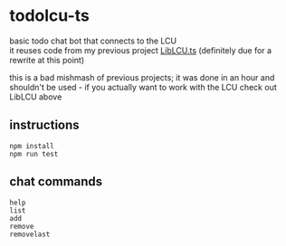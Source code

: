 # todolcu-ts
basic todo chat bot that connects to the LCU \
it reuses code from my previous project [LibLCU.ts](https://github.com/lotuspar/LibLCU.ts) (definitely due for a rewrite at this point)

this is a bad mishmash of previous projects; it was done in an hour and shouldn't be used - if you actually want to work with the LCU check out LibLCU above

## instructions
```
npm install
npm run test
```

## chat commands
```
help
list
add
remove
removelast
```
